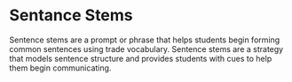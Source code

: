 # Sentance Stems

Sentence stems are a prompt or phrase that helps students begin forming common sentences using trade vocabulary. Sentence stems are a strategy that models sentence structure and provides students with cues to help them begin communicating.
